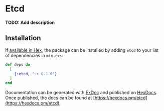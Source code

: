 # Etcd

**TODO: Add description**

## Installation

If [available in Hex](https://hex.pm/docs/publish), the package can be installed
by adding `etcd` to your list of dependencies in `mix.exs`:

```elixir
def deps do
  [
    {:etcd, "~> 0.1.0"}
  ]
end
```

Documentation can be generated with [ExDoc](https://github.com/elixir-lang/ex_doc)
and published on [HexDocs](https://hexdocs.pm). Once published, the docs can
be found at [https://hexdocs.pm/etcd](https://hexdocs.pm/etcd).

